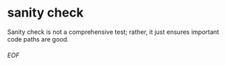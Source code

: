 # sanity check

Sanity check is not a comprehensive test; rather, it just ensures important code paths are good.

###### EOF
